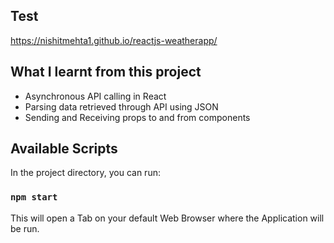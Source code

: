 ## Test
https://nishitmehta1.github.io/reactjs-weatherapp/

## What I learnt from this project
* Asynchronous API calling in React
* Parsing data retrieved through API using JSON
* Sending and Receiving props to and from components

## Available Scripts
In the project directory, you can run:

### `npm start` 
This will open a Tab on your default Web Browser where the Application will be run.
